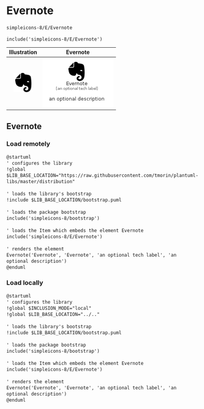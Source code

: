 # Evernote


```text
simpleicons-8/E/Evernote
```

```text
include('simpleicons-8/E/Evernote')
```



| Illustration | Evernote |
| :---: | :---: |
| ![illustration for Illustration](../../simpleicons-8/E/Evernote.png) | ![illustration for Evernote](../../simpleicons-8/E/Evernote.Local.png) |




## Evernote

### Load remotely
```plantuml
@startuml
' configures the library
!global $LIB_BASE_LOCATION="https://raw.githubusercontent.com/tmorin/plantuml-libs/master/distribution"

' loads the library's bootstrap
!include $LIB_BASE_LOCATION/bootstrap.puml

' loads the package bootstrap
include('simpleicons-8/bootstrap')

' loads the Item which embeds the element Evernote
include('simpleicons-8/E/Evernote')

' renders the element
Evernote('Evernote', 'Evernote', 'an optional tech label', 'an optional description')
@enduml
```

### Load locally
```plantuml
@startuml
' configures the library
!global $INCLUSION_MODE="local"
!global $LIB_BASE_LOCATION="../.."

' loads the library's bootstrap
!include $LIB_BASE_LOCATION/bootstrap.puml

' loads the package bootstrap
include('simpleicons-8/bootstrap')

' loads the Item which embeds the element Evernote
include('simpleicons-8/E/Evernote')

' renders the element
Evernote('Evernote', 'Evernote', 'an optional tech label', 'an optional description')
@enduml
```

